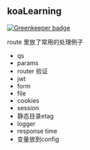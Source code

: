 ## koaLearning

[![Greenkeeper badge](https://badges.greenkeeper.io/dreambo8563/koaLearning.svg)](https://greenkeeper.io/)

route 里放了常用的处理例子
- qs
- params
- router 验证
- jwt
- form
- file
- cookies
- session
- 静态目录etag
- logger
- response time
- 变量放到config